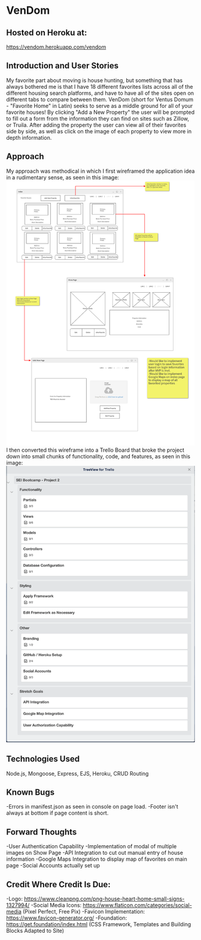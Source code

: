 # VenDom

## Hosted on Heroku at:
https://vendom.herokuapp.com/vendom

## Introduction and User Stories
My favorite part about moving is house hunting, but something that has always bothered me is that I have 18 different favorites lists across all of the different housing search platforms, and have to have all of the sites open on different tabs to compare between them. VenDom (short for Ventus Domum - "Favorite Home" in Latin) seeks to serve as a middle ground for all of your favorite houses! By clicking "Add a New Property" the user will be prompted to fill out a form from the information they can find on sites such as Zillow, or Truila. After adding the property the user can view all of their favorites side by side, as well as click on the image of each property to view more in depth information.

## Approach
My approach was methodical in which I first wireframed the application idea in a rudimentary sense, as seen in this image:
![wireframe](/public/images/planning/wireframe.png)
I then converted this wireframe into a Trello Board that broke the project down into small chunks of functionality, code, and features, as seen in this image:
![trello](/public/images/planning/ProjectBreakdown.png)

## Technologies Used

Node.js, Mongoose, Express, EJS, Heroku, CRUD Routing

## Known Bugs
-Errors in manifest.json as seen in console on page load.
-Footer isn't always at bottom if page content is short.

## Forward Thoughts
-User Authentication Capability
-Implementation of modal of multiple images on Show Page
-API Integration to cut out manual entry of house information
-Google Maps Integration to display map of favorites on main page
-Social Accounts actually set up

## Credit Where Credit Is Due:

-Logo: https://www.cleanpng.com/png-house-heart-home-small-signs-1327994/
-Social Media Icons: https://www.flaticon.com/categories/social-media (Pixel Perfect, Free Pix)
-Favicon Implementation: https://www.favicon-generator.org/
-Foundation: https://get.foundation/index.html (CSS Framework, Templates and Building Blocks Adapted to Site)
